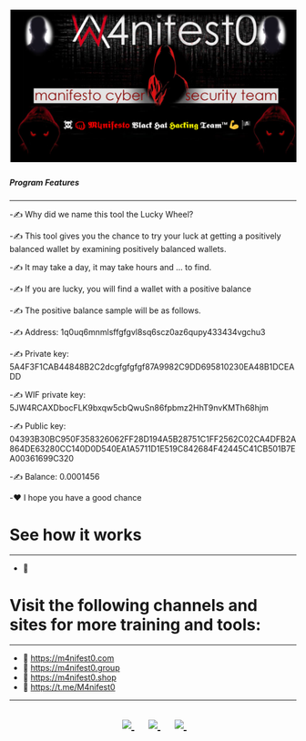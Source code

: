 # ![Locations](https://github.com/M4nifest0/M4nifest0_WhatsApp/blob/master/s.png) 


##### Program Features
----------------------
-✍️ Why did we name this tool the Lucky Wheel?

-✍️ This tool gives you the chance to try your luck at getting a positively balanced wallet by examining positively balanced wallets.

-✍️ It may take a day, it may take hours and ... to find.

-✍️ If you are lucky, you will find a wallet with a positive balance 

-✍️ The positive balance sample will be as follows.

-✍️ Address: 1q0uq6mnmlsffgfgvl8sq6scz0az6qupy433434vgchu3

-✍️ Private key: 5A4F3F1CAB44848B2C2dcgfgfgfgf87A9982C9DD695810230EA48B1DCEADD 

-✍️ WIF private key: 5JW4RCAXDbocFLK9bxqw5cbQwuSn86fpbmz2HhT9nvKMTh68hjm

-✍️ Public key: 04393B30BC950F358326062FF28D194A5B28751C1FF2562C02CA4DFB2A864DE63280CC140D0D540EA1A5711D1E519C842684F42445C41CB501B7EA00361699C320

-✍️ Balance: 0.0001456

-❤️ I hope you have a good chance

# See how it works
----------------------
- 🤡  

# Visit the following channels and sites for more training and tools:
----------------------
- 🔞 https://m4nifest0.com
- 🔞 https://m4nifest0.group
- 🔞 https://m4nifest0.shop
- 🔞 https://t.me/M4nifest0

----------------------

<h2>
<p align="center">	
</a>&nbsp;&nbsp;&nbsp;&nbsp;
	<a href="https://t.me/M4nifest0">
		<img src="https://img.shields.io/badge/Telegram-%23000000.svg?&style=for-the-badge&logo=Telegram&logoColor=white" />
	</a>&nbsp;&nbsp;&nbsp;&nbsp;
	<a href="https://twitter.com/_M4nifest0_">
		<img src="https://img.shields.io/badge/twitter-%231DA1F2.svg?&style=for-the-badge&logo=twitter&logoColor=white" />
	</a>&nbsp;&nbsp;&nbsp;&nbsp;
	<a href="https://m4nifest0.com">
		<img src="https://img.shields.io/badge/WebSite-%234A154B.svg?&style=for-the-badge&logo=slack&logoColor=white" />
	</a>&nbsp;&nbsp;&nbsp;&nbsp;
</p>
